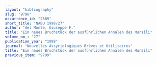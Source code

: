 ```yaml
---
layout: "bibliography"
slug: "9796"
occurrence_id: "2589"
short_title: "NABU 1998/27"
author: "del Monte, Giuseppe F."
title: "Ein neues Bruchstück der ausführlichen Annalen des Mursili"
volume_no_: "27"
publication_year: "1998"
journal: "Nouvelles Assyriologiques Brèves et Utilitaires"
title: "Ein neues Bruchstück der ausführlichen Annalen des Mursili"
previous_item: "9799"
---
```

